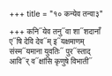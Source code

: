 +++
title = "१० कन्येव तन्वा३"

+++
कनि᳓येव तनु᳓वा शा᳓शदानाँ  
ए᳓षि देवि देव᳓म् इ᳓यक्षमाणम्  
संस्म᳓यमाना युवतिः᳓ पुर᳓स्ताद्  
आवि᳓र् व᳓क्षांसि कृणुषे विभाती᳓